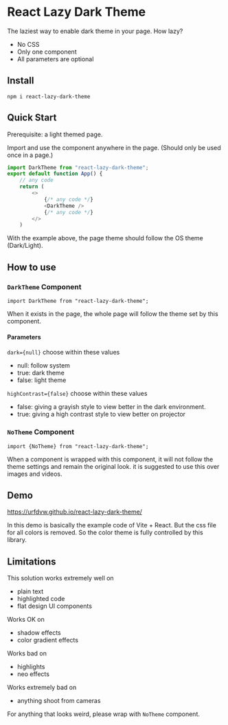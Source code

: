 # React Lazy Dark Theme

The laziest way to enable dark theme in your page.
How lazy?
- No CSS
- Only one component
- All parameters are optional

## Install
```
npm i react-lazy-dark-theme
```

## Quick Start
Prerequisite: a light themed page.

Import and use the component anywhere in the page.
(Should only be used once in a page.)
```js
import DarkTheme from "react-lazy-dark-theme";
export default function App() {
    // any code
    return (
        <>
            {/* any code */}
            <DarkTheme />
            {/* any code */}
        </>
    )
```
With the example above, the page theme should follow the OS theme (Dark/Light).

## How to use

### `DarkTheme` Component

`import DarkTheme from "react-lazy-dark-theme";`

When it exists in the page, the whole page will follow the theme set by this component.

#### Parameters
`dark={null}` choose within these values
- null: follow system
- true: dark theme
- false: light theme

`highContrast={false}` choose within these values
- false: giving a grayish style to view better in the dark environment.
- true: giving a high contrast style to view better on projector

### `NoTheme` Component

`import {NoTheme} from "react-lazy-dark-theme";`

When a component is wrapped with this component, it will not follow the theme settings and remain the original look.
it is suggested to use this over images and videos.


## Demo
https://urfdvw.github.io/react-lazy-dark-theme/

In this demo is basically the example code of Vite + React.
But the css file for all colors is removed.
So the color theme is fully controlled by this library.

## Limitations
This solution works extremely well on
- plain text
- highlighted code
- flat design UI components

Works OK on
- shadow effects
- color gradient effects

Works bad on
- highlights
- neo effects

Works extremely bad on
- anything shoot from cameras

For anything that looks weird, please wrap with `NoTheme` component.
